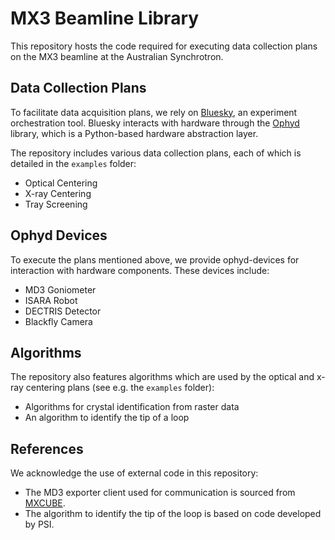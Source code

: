 # MX3 Beamline Library
This repository hosts the code required for executing data collection plans on the MX3 beamline at the Australian Synchrotron.

## Data Collection Plans
To facilitate data acquisition plans, we rely on [Bluesky](https://github.com/bluesky/bluesky), an experiment orchestration tool. Bluesky interacts with hardware through the [Ophyd](https://github.com/bluesky/ophyd) library, which is a Python-based hardware abstraction layer.

The repository includes various data collection plans, each of which is detailed in the `examples` folder:
- Optical Centering
- X-ray Centering
- Tray Screening

## Ophyd Devices
To execute the plans mentioned above, we provide ophyd-devices for interaction with hardware components. These devices include:
- MD3 Goniometer
- ISARA Robot
- DECTRIS Detector
- Blackfly Camera

## Algorithms
The repository also features algorithms which are used by the optical and x-ray centering plans (see e.g. the `examples` folder):
- Algorithms for crystal identification from raster data
- An algorithm to identify the tip of a loop

## References
We acknowledge the use of external code in this repository:
- The MD3 exporter client used for communication is sourced from [MXCUBE](https://github.com/mxcube/mxcubecore).
- The algorithm to identify the tip of the loop is based on code developed by PSI.
